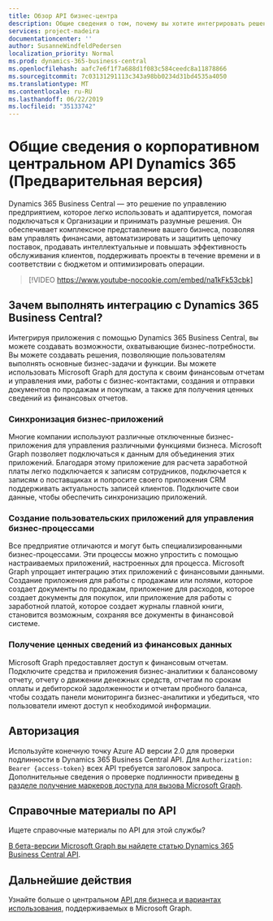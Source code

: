```yaml
---
title: Обзор API бизнес-центра
description: Общие сведения о том, почему вы хотите интегрировать решения с API бизнес-центра.
services: project-madeira
documentationcenter: ''
author: SusanneWindfeldPedersen
localization_priority: Normal
ms.prod: dynamics-365-business-central
ms.openlocfilehash: aafc7e6f1f7a688d1f083c584ceedc8a11878866
ms.sourcegitcommit: 7c03131291113c343a98bb0234d31bd4535a4050
ms.translationtype: MT
ms.contentlocale: ru-RU
ms.lasthandoff: 06/22/2019
ms.locfileid: "35133742"
---
```

# <a name="dynamics-365-business-central-api-overview-preview"></a>Общие сведения о корпоративном центральном API Dynamics 365 (Предварительная версия)
Dynamics 365 Business Central — это решение по управлению предприятием, которое легко использовать и адаптируется, помогая подключаться к Организации и принимать разумные решения. Он обеспечивает комплексное представление вашего бизнеса, позволяя вам управлять финансами, автоматизировать и защитить цепочку поставок, продавать интеллектуальные и повышать эффективность обслуживания клиентов, поддерживать проекты в течение времени и в соответствии с бюджетом и оптимизировать операции.

> [!VIDEO https://www.youtube-nocookie.com/embed/na1kFk53cbk]

## <a name="why-integrate-with-dynamics-365-business-central"></a>Зачем выполнять интеграцию с Dynamics 365 Business Central?
Интегрируя приложения с помощью Dynamics 365 Business Central, вы можете создавать возможности, охватывающие бизнес-потребности. Вы можете создавать решения, позволяющие пользователям выполнять основные бизнес-задачи и функции. Вы можете использовать Microsoft Graph для доступа к своим финансовым отчетам и управления ими, работы с бизнес-контактами, создания и отправки документов по продажам и покупкам, а также для получения ценных сведений из финансовых отчетов.

### <a name="synchronize-your-business-applications"></a>Синхронизация бизнес-приложений
Многие компании используют различные отключенные бизнес-приложения для управления различными функциями бизнеса. Microsoft Graph позволяет подключаться к данным для объединения этих приложений. Благодаря этому приложение для расчета заработной платы легко подключается к записям сотрудников, подключается к записям о поставщиках и попросите своего приложения CRM поддерживать актуальность записей клиентов. Подключите свои данные, чтобы обеспечить синхронизацию приложений.

### <a name="create-custom-apps-to-manage-your-business-processes"></a>Создание пользовательских приложений для управления бизнес-процессами
Все предприятие отличаются и могут быть специализированными бизнес-процессами. Эти процессы можно упростить с помощью настраиваемых приложений, настроенных для процесса. Microsoft Graph упрощает интеграцию этих приложений с финансовыми данными. Создание приложения для работы с продажами или полями, которое создает документы по продажам, приложение для расходов, которое создает документы для покупок, или приложение для работы с заработной платой, которое создает журналы главной книги, становится возможным, сохраняя все документы в финансовой системе.

### <a name="gain-insights-from-your-financial-data"></a>Получение ценных сведений из финансовых данных
Microsoft Graph предоставляет доступ к финансовым отчетам. Подключите средства и приложения бизнес-аналитики к балансовому отчету, отчету о движении денежных средств, отчетам по срокам оплаты и дебиторской задолженности и отчетам пробного баланса, чтобы создать панели мониторинга бизнес-аналитики и убедиться, что пользователи имеют доступ к необходимой информации.

## <a name="authorization"></a>Авторизация
Используйте конечную точку Azure AD версии 2.0 для проверки подлинности в Dynamics 365 Business Central API. Для `Authorization: Bearer {access-token}` всех API требуется заголовок запроса. Дополнительные сведения о проверке подлинности приведены [в разделе получение маркеров доступа для вызова Microsoft Graph](/graph/auth).

## <a name="api-reference"></a>Справочные материалы по API
Ищете справочные материалы по API для этой службы?

[В бета-версии Microsoft Graph вы найдете статью Dynamics 365 Business Central API](/graph/api/resources/dynamics-graph-reference?view=graph-rest-beta).


## <a name="next-steps"></a>Дальнейшие действия
Узнайте больше о центральном [API для бизнеса и вариантах использования,](/graph/api/resources/dynamics-graph-reference?view=graph-rest-beta) поддерживаемых в Microsoft Graph.
